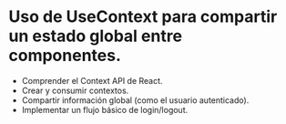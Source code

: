 # Uso de UseContext para compartir un estado global entre componentes.

- Comprender el Context API de React.
- Crear y consumir contextos.
- Compartir información global (como el usuario autenticado).
- Implementar un flujo básico de login/logout.